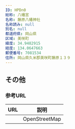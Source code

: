 ```yaml
---
ID: HPDn0
総称: 八幡宮
名称: 藤原八幡神社
名称読み: null
別名: null
都道府県: 岡山県
区域: 美咲町
緯度: 34.9482915
経度: 134.0647663
郵便番号: 7081534
住所: 岡山県久米郡美咲町藤原１３９
---
```


## その他

### 参考URL

| URL | 説明          |
| --- | ------------- |
|     | OpenStreetMap |
